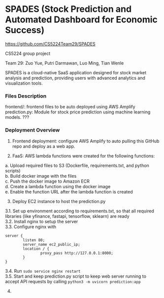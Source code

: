 # SPADES (Stock Prediction and Automated Dashboard for Economic Success)

https://github.com/CS5224Team29/SPADES

CS5224 group project

Team 29: Zuo Yue, Putri Darmawan, Luo Ming, Tian Wenle

SPADES is a cloud-native SaaS application designed for stock market analysis and prediction, providing users with advanced analytics and visualization tools.

### Files Description 
frontend/: frontend files to be auto deployed using AWS Amplify
prediction.py: Module for stock price prediction using machine learning models.
???


### Deployment Overview
1. Frontend deployment: configure AWS Amplify to auto pulling this GitHub repo and deploy as a web app.

2. FaaS: AWS lambda functions were created for the following functions:

a. Upload required files to S3 (Dockerfile, requirements.txt, and python scripts)<br>
b. Build docker image with the files<br>
c. Push the docker image to Amazon ECR<br>
d. Create a lambda function using the docker image<br>
e. Enable the function URL after the lambda function is created<br>

3. Deploy EC2 instance to host the prediction.py

3.1. Set up environment according to requirements.txt, so that all required libraries (like yfinance, fastapi, tensorflow, sklearn) are ready <br>
3.2. Install nginx to setup the server<br>
3.3. Configure nginx with<br>
```
server {
        listen 80;
        server_name ec2_public_ip;
        location / {
                proxy_pass http://127.0.0.1:8000;
        }
}
```
3.4. Run ```sudo service nginx restart```<br>
3.5. Start and keep prediction.py script to keep web server running to accept API requests by calling ```python3 -m uvicorn prediction:app```<br>

4. 
